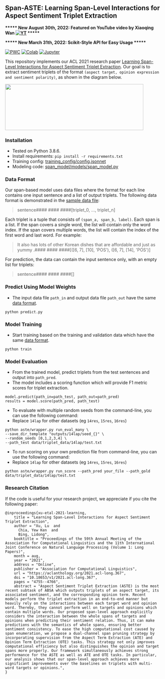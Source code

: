 ## Span-ASTE: Learning Span-Level Interactions for Aspect Sentiment Triplet Extraction

**\*\*\*\*\* New August 30th, 2022: Featured on YouTube video by Xiaoqing Wan [![YT](https://img.shields.io/youtube/views/rRTvsuGRnJ0?style=social)](https://www.youtube.com/watch?v=rRTvsuGRnJ0) \*\*\*\*\***

**\*\*\*\*\* New March 31th, 2022: Scikit-Style API for Easy Usage \*\*\*\*\***

[![PWC](https://img.shields.io/badge/PapersWithCode-Benchmark-%232cafb1)](https://paperswithcode.com/sota/aspect-sentiment-triplet-extraction-on-aste)
[![Colab](https://img.shields.io/badge/Colab-Code%20Demo-%23fe9f00)](https://colab.research.google.com/drive/1F9zW_nVkwfwIVXTOA_juFDrlPz5TLjpK?usp=sharing)
[![Jupyter](https://img.shields.io/badge/Jupyter-Notebook%20Demo-important)](https://github.com/chiayewken/Span-ASTE/blob/main/demo.ipynb)

This repository implements our ACL 2021 research paper [Learning Span-Level Interactions for Aspect Sentiment Triplet Extraction](https://aclanthology.org/2021.acl-long.367/). 
Our goal is to extract sentiment triplets of the format `(aspect target, opinion expression and sentiment polarity)`, as shown in the diagram below. 

<img src="https://github.com/chiayewken/Span-ASTE/blob/13a851b166998210a7cd2def5fa4aff20819b54d/assets/task_image.png" width="450" height="150" alt="">

### Installation

- Tested on Python 3.8.6.
- Install requirements: `pip install -r requirements.txt`
- Training config: [training_config/config.jsonnet](training_config/config.jsonnet)
- Modeling code: [span_model/models/span_model.py](span_model/models/span_model.py)

### Data Format

Our span-based model uses data files where the format for each line contains one input sentence and a list of output triplets.
The following data format is demonstrated in the [sample data file](sample_data.txt):

> sentence#### #### ####[triplet_0, ..., triplet_n]

Each triplet is a tuple that consists of `(span_a, span_b, label)`. Each span is a list. If the span covers a single word, the list will contain only the word index. If the span covers multiple words, the list will contain the index of the first word and last word. For example:

> It also has lots of other Korean dishes that are affordable and just as yummy .#### #### ####[([6, 7], [10], 'POS'), ([6, 7], [14], 'POS')]

For prediction, the data can contain the input sentence only, with an empty list for triplets:

> sentence#### #### ####[]

### Predict Using Model Weights

- The input data file `path_in` and output data file `path_out` have the same [data format](#data-format).

```
python predict.py
```

### Model Training

- Start training based on the training and validation data which have the same [data format](#data-format).

```
python train
```

### Model Evaluation

- From the trained model, predict triplets from the test sentences and output into `path_pred`.
- The model includes a scoring function which will provide F1 metric scores for triplet extraction.

```
model.predict(path_in=path_test, path_out=path_pred)
results = model.score(path_pred, path_test)
```

- To evaluate with multiple random seeds from the command-line, you can use the following command:
- Replace `14lap` for other datasets (eg `14res`, `15res`, `16res`)

```
python aste/wrapper.py run_eval_many \
--save_dir_template "outputs/14lap/seed_{}" \
--random_seeds [0,1,2,3,4] \
--path_test data/triplet_data/14lap/test.txt
```

- To run scoring on your own prediction file from command-line, you can use the following command:
- Replace `14lap` for other datasets (eg `14res`, `15res`, `16res`)

```
python aste/wrapper.py run_score --path_pred your_file --path_gold data/triplet_data/14lap/test.txt
```

### Research Citation
If the code is useful for your research project, we appreciate if you cite the following paper:
```
@inproceedings{xu-etal-2021-learning,
    title = "Learning Span-Level Interactions for Aspect Sentiment Triplet Extraction",
    author = "Xu, Lu  and
      Chia, Yew Ken  and
      Bing, Lidong",
    booktitle = "Proceedings of the 59th Annual Meeting of the Association for Computational Linguistics and the 11th International Joint Conference on Natural Language Processing (Volume 1: Long Papers)",
    month = aug,
    year = "2021",
    address = "Online",
    publisher = "Association for Computational Linguistics",
    url = "https://aclanthology.org/2021.acl-long.367",
    doi = "10.18653/v1/2021.acl-long.367",
    pages = "4755--4766",
    abstract = "Aspect Sentiment Triplet Extraction (ASTE) is the most recent subtask of ABSA which outputs triplets of an aspect target, its associated sentiment, and the corresponding opinion term. Recent models perform the triplet extraction in an end-to-end manner but heavily rely on the interactions between each target word and opinion word. Thereby, they cannot perform well on targets and opinions which contain multiple words. Our proposed span-level approach explicitly considers the interaction between the whole spans of targets and opinions when predicting their sentiment relation. Thus, it can make predictions with the semantics of whole spans, ensuring better sentiment consistency. To ease the high computational cost caused by span enumeration, we propose a dual-channel span pruning strategy by incorporating supervision from the Aspect Term Extraction (ATE) and Opinion Term Extraction (OTE) tasks. This strategy not only improves computational efficiency but also distinguishes the opinion and target spans more properly. Our framework simultaneously achieves strong performance for the ASTE as well as ATE and OTE tasks. In particular, our analysis shows that our span-level approach achieves more significant improvements over the baselines on triplets with multi-word targets or opinions.",
}
```
